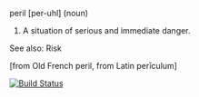 peril [per-uhl] (noun)

1. A situation of serious and immediate danger.

See also: Risk

[from Old French peril, from Latin perīculum]

[![Build Status](http://ci.forerunnergames.com:8080/buildStatus/icon?job=peril)](http://ci.forerunnergames.com:8080/job/peril/)
